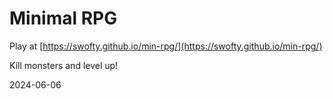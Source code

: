 # Minimal RPG

Play at [https://swofty.github.io/min-rpg/](https://swofty.github.io/min-rpg/)

Kill monsters and level up!

2024-06-06
